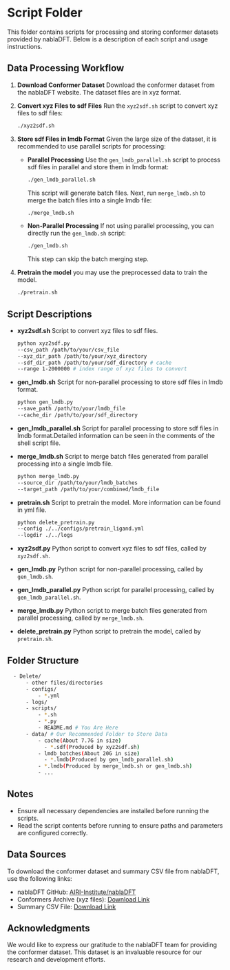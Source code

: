 
# Script Folder

This folder contains scripts for processing and storing conformer datasets provided by nablaDFT. Below is a description of each script and usage instructions.

## Data Processing Workflow

1. **Download Conformer Dataset**
   Download the conformer dataset from the nablaDFT website. The dataset files are in xyz format.

2. **Convert xyz Files to sdf Files**
   Run the `xyz2sdf.sh` script to convert xyz files to sdf files:
   ```sh
   ./xyz2sdf.sh
   ```

3. **Store sdf Files in lmdb Format**
   Given the large size of the dataset, it is recommended to use parallel scripts for processing:

   - **Parallel Processing**
     Use the `gen_lmdb_parallel.sh` script to process sdf files in parallel and store them in lmdb format:
     ```sh
     ./gen_lmdb_parallel.sh
     ```
     This script will generate batch files. Next, run `merge_lmdb.sh` to merge the batch files into a single lmdb file:
     ```sh
     ./merge_lmdb.sh
     ```

   - **Non-Parallel Processing**
     If not using parallel processing, you can directly run the `gen_lmdb.sh` script:
     ```sh
     ./gen_lmdb.sh
     ```
     This step can skip the batch merging step.

4. **Pretrain the model**
    you may use the preprocessed data to train the model.
    ```sh
    ./pretrain.sh
    ```
  
## Script Descriptions

- **xyz2sdf.sh**
  Script to convert xyz files to sdf files.
  ```sh
  python xyz2sdf.py 
  --csv_path /path/to/your/csv_file 
  --xyz_dir_path /path/to/your/xyz_directory 
  --sdf_dir_path /path/to/your/sdf_directory # cache
  --range 1-2000000 # index range of xyz files to convert
  ```

- **gen_lmdb.sh**
  Script for non-parallel processing to store sdf files in lmdb format.
  ```sh
  python gen_lmdb.py 
  --save_path /path/to/your/lmdb_file
  --cache_dir /path/to/your/sdf_directory
  ```
- **gen_lmdb_parallel.sh**
  Script for parallel processing to store sdf files in lmdb format.Detailed information can be seen in the comments of the shell script file.

- **merge_lmdb.sh**
  Script to merge batch files generated from parallel processing into a single lmdb file.
  ```sh
  python merge_lmdb.py
  --source_dir /path/to/your/lmdb_batches
  --target_path /path/to/your/combined/lmdb_file
  ```
- **pretrain.sh**
  Script to pretrain the model. More information can be found in yml file.
  ```sh
  python delete_pretrain.py 
  --config ./../configs/pretrain_ligand.yml 
  --logdir ./../logs
  ```

- **xyz2sdf.py**
  Python script to convert xyz files to sdf files, called by `xyz2sdf.sh`.

- **gen_lmdb.py**
  Python script for non-parallel processing, called by `gen_lmdb.sh`.

- **gen_lmdb_parallel.py**
  Python script for parallel processing, called by `gen_lmdb_parallel.sh`.

- **merge_lmdb.py**
  Python script to merge batch files generated from parallel processing, called by `merge_lmdb.sh`.

- **delete_pretrain.py**
  Python script to pretrain the model, called by `pretrain.sh`.
## Folder Structure
```sh
  - Delete/
      - other files/directories
      - configs/
          - *.yml
      - logs/
      - scripts/
          - *.sh
          - *.py
          - README.md # You Are Here
      - data/ # Our Recommended Folder to Store Data
          - cache(About 7.7G in size)
            - *.sdf(Produced by xyz2sdf.sh)
          - lmdb_batches(About 20G in size)
            - *.lmdb(Produced by gen_lmdb_parallel.sh)
          - *.lmdb(Produced by merge_lmdb.sh or gen_lmdb.sh)
          - ...
``` 

## Notes

- Ensure all necessary dependencies are installed before running the scripts.
- Read the script contents before running to ensure paths and parameters are configured correctly.


## Data Sources

To download the conformer dataset and summary CSV file from nablaDFT, use the following links:

- nablaDFT GitHub: [AIRI-Institute/nablaDFT](https://github.com/AIRI-Institute/nablaDFT)
- Conformers Archive (xyz files): [Download Link](https://a002dlils-kadurin-nabladft.obs.ru-moscow-1.hc.sbercloud.ru/data/nablaDFTv2/conformers_archive_v2.tar)
- Summary CSV File: [Download Link](https://a002dlils-kadurin-nabladft.obs.ru-moscow-1.hc.sbercloud.ru/data/nablaDFTv2/summary.csv.gz)

## Acknowledgments

We would like to express our gratitude to the nablaDFT team for providing the conformer dataset. This dataset is an invaluable resource for our research and development efforts.
